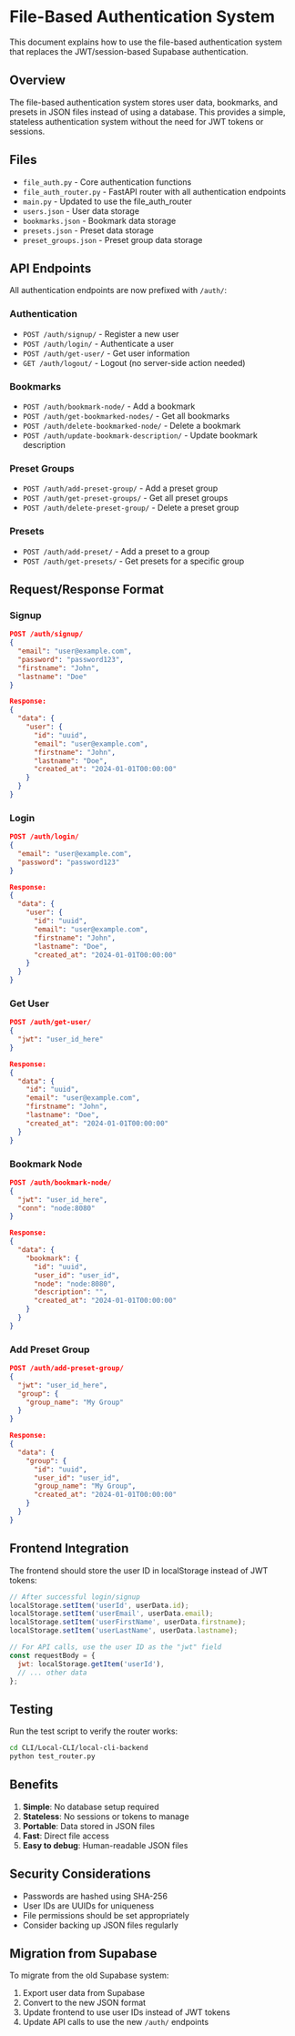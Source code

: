 # File-Based Authentication System

This document explains how to use the file-based authentication system that replaces the JWT/session-based Supabase authentication.

## Overview

The file-based authentication system stores user data, bookmarks, and presets in JSON files instead of using a database. This provides a simple, stateless authentication system without the need for JWT tokens or sessions.

## Files

- `file_auth.py` - Core authentication functions
- `file_auth_router.py` - FastAPI router with all authentication endpoints
- `main.py` - Updated to use the file_auth_router
- `users.json` - User data storage
- `bookmarks.json` - Bookmark data storage
- `presets.json` - Preset data storage
- `preset_groups.json` - Preset group data storage

## API Endpoints

All authentication endpoints are now prefixed with `/auth/`:

### Authentication
- `POST /auth/signup/` - Register a new user
- `POST /auth/login/` - Authenticate a user
- `POST /auth/get-user/` - Get user information
- `GET /auth/logout/` - Logout (no server-side action needed)

### Bookmarks
- `POST /auth/bookmark-node/` - Add a bookmark
- `POST /auth/get-bookmarked-nodes/` - Get all bookmarks
- `POST /auth/delete-bookmarked-node/` - Delete a bookmark
- `POST /auth/update-bookmark-description/` - Update bookmark description

### Preset Groups
- `POST /auth/add-preset-group/` - Add a preset group
- `POST /auth/get-preset-groups/` - Get all preset groups
- `POST /auth/delete-preset-group/` - Delete a preset group

### Presets
- `POST /auth/add-preset/` - Add a preset to a group
- `POST /auth/get-presets/` - Get presets for a specific group

## Request/Response Format

### Signup
```json
POST /auth/signup/
{
  "email": "user@example.com",
  "password": "password123",
  "firstname": "John",
  "lastname": "Doe"
}

Response:
{
  "data": {
    "user": {
      "id": "uuid",
      "email": "user@example.com",
      "firstname": "John",
      "lastname": "Doe",
      "created_at": "2024-01-01T00:00:00"
    }
  }
}
```

### Login
```json
POST /auth/login/
{
  "email": "user@example.com",
  "password": "password123"
}

Response:
{
  "data": {
    "user": {
      "id": "uuid",
      "email": "user@example.com",
      "firstname": "John",
      "lastname": "Doe",
      "created_at": "2024-01-01T00:00:00"
    }
  }
}
```

### Get User
```json
POST /auth/get-user/
{
  "jwt": "user_id_here"
}

Response:
{
  "data": {
    "id": "uuid",
    "email": "user@example.com",
    "firstname": "John",
    "lastname": "Doe",
    "created_at": "2024-01-01T00:00:00"
  }
}
```

### Bookmark Node
```json
POST /auth/bookmark-node/
{
  "jwt": "user_id_here",
  "conn": "node:8080"
}

Response:
{
  "data": {
    "bookmark": {
      "id": "uuid",
      "user_id": "user_id",
      "node": "node:8080",
      "description": "",
      "created_at": "2024-01-01T00:00:00"
    }
  }
}
```

### Add Preset Group
```json
POST /auth/add-preset-group/
{
  "jwt": "user_id_here",
  "group": {
    "group_name": "My Group"
  }
}

Response:
{
  "data": {
    "group": {
      "id": "uuid",
      "user_id": "user_id",
      "group_name": "My Group",
      "created_at": "2024-01-01T00:00:00"
    }
  }
}
```

## Frontend Integration

The frontend should store the user ID in localStorage instead of JWT tokens:

```javascript
// After successful login/signup
localStorage.setItem('userId', userData.id);
localStorage.setItem('userEmail', userData.email);
localStorage.setItem('userFirstName', userData.firstname);
localStorage.setItem('userLastName', userData.lastname);

// For API calls, use the user ID as the "jwt" field
const requestBody = {
  jwt: localStorage.getItem('userId'),
  // ... other data
};
```

## Testing

Run the test script to verify the router works:

```bash
cd CLI/Local-CLI/local-cli-backend
python test_router.py
```

## Benefits

1. **Simple**: No database setup required
2. **Stateless**: No sessions or tokens to manage
3. **Portable**: Data stored in JSON files
4. **Fast**: Direct file access
5. **Easy to debug**: Human-readable JSON files

## Security Considerations

- Passwords are hashed using SHA-256
- User IDs are UUIDs for uniqueness
- File permissions should be set appropriately
- Consider backing up JSON files regularly

## Migration from Supabase

To migrate from the old Supabase system:

1. Export user data from Supabase
2. Convert to the new JSON format
3. Update frontend to use user IDs instead of JWT tokens
4. Update API calls to use the new `/auth/` endpoints 